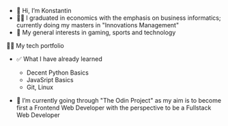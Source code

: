- 👋 Hi, I’m Konstantin
- 🧑‍🎓 I graduated in economics with the emphasis on business informatics; currently doing my masters in "Innovations Management"
- 👀 My general interests in gaming, sports and technology
  

👨‍💻 My tech portfolio

- ✅ What I have already learned
    - Decent Python Basics
    - JavaSript Basics
    - Git, Linux
      
- 🌱 I’m currently going through "The Odin Project" as my aim is to become first a Frontend Web Developer with the perspective to be a Fullstack Web Developer


<!---
scuddi/scuddi is a ✨ special ✨ repository because its `README.md` (this file) appears on your GitHub profile.
You can click the Preview link to take a look at your changes.
--->
